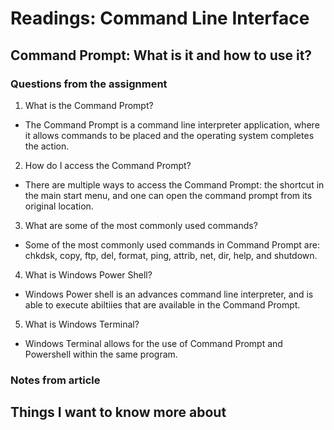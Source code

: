 # Readings: Command Line Interface

## Command Prompt: What is it and how to use it?

### Questions from the assignment
1. What is the Command Prompt?
- The Command Prompt is a command line interpreter application, where it allows commands to be placed and the operating system completes the action.

2. How do I access the Command Prompt?
- There are multiple ways to access the Command Prompt: the shortcut in the main start menu, and one can open the command prompt from its original location.

3. What are some of the most commonly used commands?
- Some of the most commonly used commands in Command Prompt are: chkdsk, copy, ftp, del, format, ping, attrib, net, dir, help, and shutdown.

4. What is Windows Power Shell?
- Windows Power shell is an advances command line interpreter, and is able to execute abiltiies that are available in the Command Prompt.

5. What is Windows Terminal?
- Windows Terminal allows for the use of Command Prompt and Powershell within the same program. 

### Notes from article 

## Things I want to know more about 

